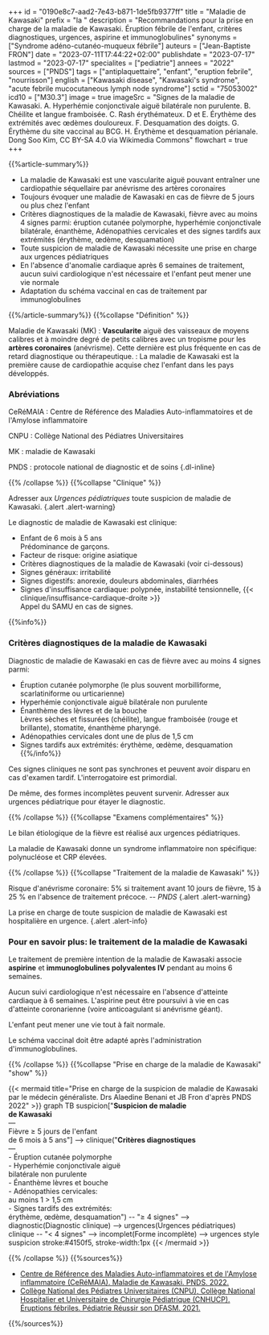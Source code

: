 +++
id = "0190e8c7-aad2-7e43-b871-1de5fb9377ff"
title = "Maladie de Kawasaki"
prefix = "la "
description = "Recommandations pour la prise en charge de la maladie de Kawasaki. Éruption fébrile de l'enfant, critères diagnostiques, urgences, aspirine et immunoglobulines"
synonyms = ["Syndrome adéno-cutanéo-muqueux fébrile"]
auteurs = ["Jean-Baptiste FRON"]
date = "2023-07-11T17:44:22+02:00"
publishdate = "2023-07-17"
lastmod = "2023-07-17"
specialites = ["pediatrie"]
annees = "2022"
sources = ["PNDS"]
tags = ["antiplaquettaire", "enfant", "eruption febrile", "nourrisson"]
english = ["Kawasaki disease", "Kawasaki's syndrome", "acute febrile mucocutaneous lymph node syndrome"]
sctid = "75053002"
icd10 = ["M30.3"]
image = true
imageSrc = "Signes de la maladie de Kawasaki. A. Hyperhémie conjonctivale aiguë bilatérale non purulente. B. Chéilite et langue framboisée. C. Rash érythémateux. D et E. Érythème des extrémités avec œdèmes douloureux. F. Desquamation des doigts. G. Érythème du site vaccinal au BCG. H. Érythème et desquamation périanale. Dong Soo Kim, CC BY-SA 4.0 via Wikimedia Commons"
flowchart = true
+++

{{%article-summary%}}

- La maladie de Kawasaki est une vascularite aiguë pouvant entraîner une cardiopathie séquellaire par anévrisme des artères coronaires
- Toujours évoquer une maladie de Kawasaki en cas de fièvre de 5 jours ou plus chez l'enfant
- Critères diagnostiques de la maladie de Kawasaki, fièvre avec au moins 4 signes parmi: éruption cutanée polymorphe, hyperhémie conjonctivale bilatérale, énanthème, Adénopathies cervicales et des signes tardifs aux extrémités (érythème, œdème, desquamation)
- Toute suspicion de maladie de Kawasaki nécessite une prise en charge aux urgences pédiatriques
- En l'absence d'anomalie cardiaque après 6 semaines de traitement, aucun suivi cardiologique n'est nécessaire et l'enfant peut mener une vie normale
- Adaptation du schéma vaccinal en cas de traitement par immunoglobulines

{{%/article-summary%}}
{{%collapse "Définition" %}}

Maladie de Kawasaki (MK)
: **Vascularite** aiguë des vaisseaux de moyens calibres et à moindre degré de petits calibres avec un tropisme pour les **artères coronaires** (anévrisme). Cette dernière est plus fréquente en cas de retard diagnostique ou thérapeutique.
: La maladie de Kawasaki est la première cause de cardiopathie acquise chez l'enfant dans les pays développés.

### Abréviations

CeRéMAIA
: Centre de Référence des Maladies Auto-inflammatoires et de l'Amylose inflammatoire

CNPU
: Collège National des Pédiatres Universitaires

MK
: maladie de Kawasaki

PNDS
: protocole national de diagnostic et de soins
{.dl-inline}

{{% /collapse %}}
{{%collapse "Clinique" %}}

Adresser aux *Urgences pédiatriques* toute suspicion de maladie de Kawasaki.
{.alert .alert-warning}

Le diagnostic de maladie de Kawasaki est clinique:

- Enfant de 6 mois à 5 ans  
  Prédominance de garçons.
- Facteur de risque: origine asiatique
- Critères diagnostiques de la maladie de Kawasaki (voir ci-dessous)
- Signes généraux: irritabilité
- Signes digestifs: anorexie, douleurs abdominales, diarrhées
- Signes d'insuffisance cardiaque: polypnée, instabilité tensionnelle, {{< clinique/insuffisance-cardiaque-droite >}}  
  Appel du SAMU en cas de signes.

{{%info%}}

### Critères diagnostiques de la maladie de Kawasaki

Diagnostic de maladie de Kawasaki en cas de fièvre avec au moins 4 signes parmi:

- Éruption cutanée polymorphe (le plus souvent morbilliforme, scarlatiniforme ou urticarienne)
- Hyperhémie conjonctivale aiguë bilatérale non purulente
- Énanthème des lèvres et de la bouche  
  Lèvres sèches et fissurées (chéilite), langue framboisée (rouge et brillante), stomatite, énanthème pharyngé.
- Adénopathies cervicales dont une de plus de 1,5 cm
- Signes tardifs aux extrémités: érythème, œdème, desquamation
{{%/info%}}

Ces signes cliniques ne sont pas synchrones et peuvent avoir disparu en cas d'examen tardif. L'interrogatoire est primordial.

De même, des formes incomplètes peuvent survenir. Adresser aux urgences pédiatrique pour étayer le diagnostic.

{{% /collapse %}}
{{%collapse "Examens complémentaires" %}}

Le bilan étiologique de la fièvre est réalisé aux urgences pédiatriques.

La maladie de Kawasaki donne un syndrome inflammatoire non spécifique: polynucléose et CRP élevées.

{{% /collapse %}}
{{%collapse "Traitement de la maladie de Kawasaki" %}}

Risque d'anévrisme coronaire: 5% si traitement avant 10 jours de fièvre, 15 à 25 % en l'absence de traitement précoce. -- *PNDS*
{.alert .alert-warning}

La prise en charge de toute suspicion de maladie de Kawasaki est hospitalière en urgence.
{.alert .alert-info}

### Pour en savoir plus: le traitement de la maladie de Kawasaki

Le traitement de première intention de la maladie de Kawasaki associe **aspirine** et **immunoglobulines polyvalentes IV** pendant au moins 6 semaines.

Aucun suivi cardiologique n'est nécessaire en l'absence d'atteinte cardiaque à 6 semaines. L'aspirine peut être poursuivi à vie en cas d'atteinte coronarienne (voire anticoagulant si anévrisme géant).

L'enfant peut mener une vie tout à fait normale.

Le schéma vaccinal doit être adapté après l'administration d'immunoglobulines.

{{% /collapse %}}
{{%collapse "Prise en charge de la maladie de Kawasaki" "show" %}}

{{< mermaid title="Prise en charge de la suspicion de maladie de Kawasaki par le médecin généraliste. Drs Alaedine Benani et JB Fron d'après PNDS 2022" >}}
graph TB
  suspicion["<b>Suspicion de maladie<br>de Kawasaki</b><br>—<br>Fièvre ≥ 5 jours de l'enfant<br>de 6 mois à 5 ans"] --> clinique("<b>Critères diagnostiques</b><br>—<br>- Éruption cutanée polymorphe<br>- Hyperhémie conjonctivale aiguë<br>bilatérale non purulente<br>- Énanthème lèvres et bouche<br>- Adénopathies cervicales:<br> au moins 1 &gt; 1,5 cm<br>- Signes tardifs des extrémités:<br>érythème, œdème, desquamation") -- "≥ 4 signes" --> diagnostic(Diagnostic clinique) --> urgences(Urgences pédiatriques)
    clinique -- "&lt; 4 signes" --> incomplet(Forme incomplète) --> urgences
  style suspicion stroke:#4150f5, stroke-width:1px
{{< /mermaid >}}

{{% /collapse %}}
{{%sources%}}

- [Centre de Référence des Maladies Auto-inflammatoires et de l'Amylose inflammatoire (CeRéMAIA). Maladie de Kawasaki. PNDS. 2022.](https://www.has-sante.fr/jcms/p_3363015/fr/maladie-de-kawasaki)
- [Collège National des Pédiatres Universitaires (CNPU), Collège National Hospitalier et Universitaire de Chirurgie Pédiatrique (CNHUCP). Éruptions fébriles. Pédiatrie Réussir son DFASM. 2021.](https://www.pedia-univ.fr/deuxieme-cycle/referentiel/infectiologie/eruptions-febriles)

{{%/sources%}}
